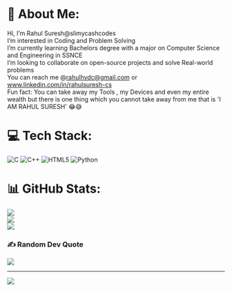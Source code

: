 # 💫 About Me:
Hi, I’m Rahul Suresh@slimycashcodes<br>I’m interested in Coding and Problem Solving<br>I’m currently learning Bachelors degree with a major on Computer Science and Engineering in SSNCE<br>I’m looking to collaborate on open-source projects and solve Real-world problems<br>You can reach me @rahulhvdc@gmail.com or www.linkedin.com/in/rahulsuresh-cs<br>Fun fact: You can take away my Tools , my Devices and even my entire wealth but there is one thing which you cannot take away from me that is 'I AM RAHUL SURESH' 😂😅


# 💻 Tech Stack:
![C](https://img.shields.io/badge/c-%2300599C.svg?style=for-the-badge&logo=c&logoColor=white) ![C++](https://img.shields.io/badge/c++-%2300599C.svg?style=for-the-badge&logo=c%2B%2B&logoColor=white) ![HTML5](https://img.shields.io/badge/html5-%23E34F26.svg?style=for-the-badge&logo=html5&logoColor=white) ![Python](https://img.shields.io/badge/python-3670A0?style=for-the-badge&logo=python&logoColor=ffdd54)
# 📊 GitHub Stats:
![](https://github-readme-stats.vercel.app/api?username=slimycashcodes&theme=tokyonight&hide_border=false&include_all_commits=true&count_private=false)<br/>
![](https://nirzak-streak-stats.vercel.app/?user=slimycashcodes&theme=tokyonight&hide_border=false)<br/>
![](https://github-readme-stats.vercel.app/api/top-langs/?username=slimycashcodes&theme=tokyonight&hide_border=false&include_all_commits=true&count_private=false&layout=compact)

### ✍️ Random Dev Quote
![](https://quotes-github-readme.vercel.app/api?type=horizontal&theme=dark)

---
[![](https://visitcount.itsvg.in/api?id=slimycashcodes&icon=0&color=0)](https://visitcount.itsvg.in)

<!-- Proudly created with GPRM ( https://gprm.itsvg.in ) -->
